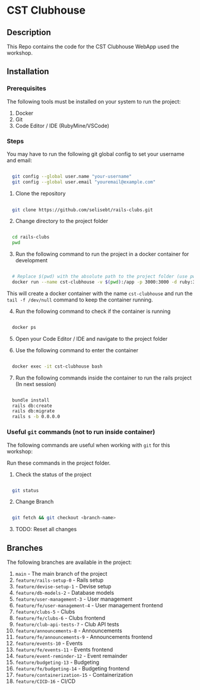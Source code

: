 # CST Clubhouse

## Description

This Repo contains the code for the CST Clubhouse WebApp used the workshop.

## Installation

### Prerequisites

The following tools must be installed on your system to run the project:

1. Docker
2. Git
3. Code Editor / IDE (RubyMine/VSCode)

### Steps

You may have to run the following git global config to set your username and email:

```bash

  git config --global user.name "your-username"
  git config --global user.email "youremail@example.com"
````

1. Clone the repository

```bash
  
  git clone https://github.com/selisebt/rails-clubs.git
```

2. Change directory to the project folder

```bash

  cd rails-clubs
  pwd
```

3. Run the following command to run the project in a docker container for development

```bash

  # Replace $(pwd) with the absolute path to the project folder (use pwd output from above)
  docker run --name cst-clubhouse -v $(pwd):/app -p 3000:3000 -d ruby:3.4.2 tail -f /dev/null
```

This will create a docker container with the name `cst-clubhouse` and run the `tail -f /dev/null` command to keep the container running.

4. Run the following command to check if the container is running

```bash

  docker ps
```

5. Open your Code Editor / IDE and navigate to the project folder

6. Use the following command to enter the container

```bash

  docker exec -it cst-clubhouse bash
```

7. Run the following commands inside the container to run the rails project (In next session)

```bash

  bundle install
  rails db:create
  rails db:migrate
  rails s -b 0.0.0.0
```

### Useful `git` commands (not to run inside container)

The following commands are useful when working with `git` for this workshop:

Run these commands in the project folder.

1. Check the status of the project

```bash

  git status
```

2. Change Branch

```bash

  git fetch && git checkout <branch-name>
```

3. TODO: Reset all changes


## Branches

The following branches are available in the project:

1. `main` - The main branch of the project
2. `feature/rails-setup-0` - Rails setup
3. `feature/devise-setup-1` - Devise setup
4. `feature/db-models-2` - Database models
5. `feature/user-management-3` - User management
6. `feature/fe/user-management-4` - User management frontend
7. `feature/clubs-5` - Clubs
8. `feature/fe/clubs-6` - Clubs frontend
9. `feature/club-api-tests-7` - Club API tests
10. `feature/announcements-8` - Announcements
11. `feature/fe/announcements-9` - Announcements frontend
12. `feature/events-10` - Events
13. `feature/fe/events-11` - Events frontend
14. `feature/event-reminder-12` - Event remainder
15. `feature/budgeting-13` - Budgeting
16. `feature/fe/budgeting-14` - Budgeting frontend
17. `feature/containerization-15` - Containerization
18. `feature/CICD-16` - CI/CD
